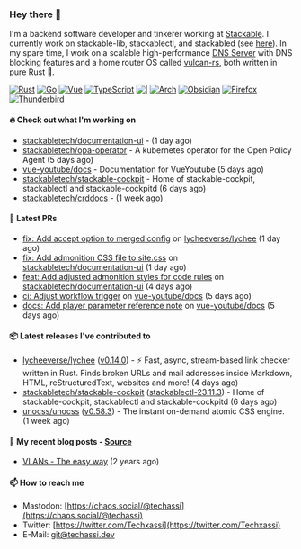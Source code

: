 ### Hey there 👋

I'm a backend software developer and tinkerer working at [Stackable][stackable]. I currently work on
stackable-lib, stackablectl, and stackabled (see [here][stackable-work]). In my spare time, I work on
a scalable high-performance [DNS Server][portal] with DNS blocking features and a home router OS
called [vulcan-rs][vulcan], both written in pure Rust 🦀.

[stackable-work]: https://github.com/stackabletech/stackable
[stackable]: https://github.com/stackabletech
[portal]: https://github.com/portal-rs/portal
[vulcan]: https://github.com/vulcan-rs

[![Rust](https://img.shields.io/badge/-Rust-141414?style=flat&logo=rust&logoColor=%23f97f39)](https://www.rust-lang.org/)
[![Go](https://img.shields.io/badge/-Go-141414?style=flat&logo=go&logoColor=%23f97f39)](https://go.dev/)
[![Vue](https://img.shields.io/badge/-Vue-141414?style=flat&logo=vuedotjs&logoColor=%23f97f39)](https://vuejs.org/)
[![TypeScript](https://img.shields.io/badge/-TypeScript-141414?style=flat&logo=typescript&logoColor=%23f97f39)](https://www.typescriptlang.org/)
![|](https://img.shields.io/badge/-%7C-141414?style=flat&logoColor=%23f97f39)
[![Arch](https://img.shields.io/badge/-Arch-141414?style=flat&logo=archlinux&logoColor=%23f97f39)](https://archlinux.org/)
[![Obsidian](https://img.shields.io/badge/-Obsidian-141414?style=flat&logo=obsidian&logoColor=%23f97f39)](https://obsidian.md/)
[![Firefox](https://img.shields.io/badge/-Firefox-141414?style=flat&logo=firefox&logoColor=%23f97f39)](https://www.mozilla.org/en-US/firefox/new/)
[![Thunderbird](https://img.shields.io/badge/-Thunderbird-141414?style=flat&logo=thunderbird&logoColor=%23f97f39)](https://www.thunderbird.net/en-US/)

#### 🔥 Check out what I'm working on


- [stackabletech/documentation-ui](https://github.com/stackabletech/documentation-ui) -  (1 day ago)
- [stackabletech/opa-operator](https://github.com/stackabletech/opa-operator) - A kubernetes operator for the Open Policy Agent (5 days ago)
- [vue-youtube/docs](https://github.com/vue-youtube/docs) - Documentation for VueYoutube (5 days ago)
- [stackabletech/stackable-cockpit](https://github.com/stackabletech/stackable-cockpit) - Home of stackable-cockpit, stackablectl and stackable-cockpitd (6 days ago)
- [stackabletech/crddocs](https://github.com/stackabletech/crddocs) -  (1 week ago)

#### 🧪 Latest PRs


- [fix: Add accept option to merged config](https://github.com/lycheeverse/lychee/pull/1344) on [lycheeverse/lychee](https://github.com/lycheeverse/lychee) (1 day ago)
- [fix: Add admonition CSS file to site.css](https://github.com/stackabletech/documentation-ui/pull/54) on [stackabletech/documentation-ui](https://github.com/stackabletech/documentation-ui) (1 day ago)
- [feat: Add adjusted admonition styles for code rules](https://github.com/stackabletech/documentation-ui/pull/52) on [stackabletech/documentation-ui](https://github.com/stackabletech/documentation-ui) (4 days ago)
- [ci: Adjust workflow trigger](https://github.com/vue-youtube/docs/pull/9) on [vue-youtube/docs](https://github.com/vue-youtube/docs) (5 days ago)
- [docs: Add player parameter reference note](https://github.com/vue-youtube/docs/pull/8) on [vue-youtube/docs](https://github.com/vue-youtube/docs) (5 days ago)

#### 📦 Latest releases I've contributed to


- [lycheeverse/lychee](https://github.com/lycheeverse/lychee/releases/tag/v0.14.0) ([v0.14.0](https://github.com/lycheeverse/lychee/releases/tag/v0.14.0)) - ⚡ Fast, async, stream-based link checker written in Rust. Finds broken URLs and mail addresses inside Markdown, HTML, reStructuredText, websites and more! (4 days ago)
- [stackabletech/stackable-cockpit](https://github.com/stackabletech/stackable-cockpit/releases/tag/stackablectl-23.11.3) ([stackablectl-23.11.3](https://github.com/stackabletech/stackable-cockpit/releases/tag/stackablectl-23.11.3)) - Home of stackable-cockpit, stackablectl and stackable-cockpitd (6 days ago)
- [unocss/unocss](https://github.com/unocss/unocss/releases/tag/v0.58.3) ([v0.58.3](https://github.com/unocss/unocss/releases/tag/v0.58.3)) - The instant on-demand atomic CSS engine. (1 week ago)

#### 📜 My recent blog posts - [Source](https://github.com/Techassi/page)


- [VLANs - The easy way](https://techassi.dev/posts/vlans-the-easy-way/) (2 years ago)

#### 📫 How to reach me

- Mastodon: [https://chaos.social/@techassi](https://chaos.social/@techassi)
- Twitter: [https://twitter.com/Techxassi](https://twitter.com/Techxassi)
- E-Mail: git@techassi.dev
